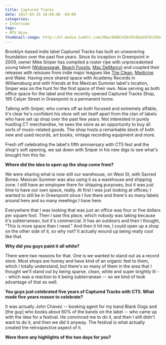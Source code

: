 ```yaml
---
title: Captured Tracks
date: 2017-03-16 16:04:00 -04:00
categories:
- Interview
tags:
- MTV Hive
thumbnail-image: http://67.media.tumblr.com/d8ac96867e5b78166a597dcd36eb5422/tumblr_nfpqi8YWB11u064vvo1_500.jpg
---
```


Brooklyn-based indie label Captured Tracks has built an unwavering foundation over the past five years. Since its inception in Greenpoint in 2009, owner Mike Sniper has compiled a roster ripe with unprecedented young talent ([Widowspeak](http://www.mtv.com/artists/widowspeak/), [Beach Fossils](http://www.mtv.com/artists/beach-fossils/), [Mac DeMarco](http://www.mtv.com/artists/mac-demarco/)) and coupled their releases with reissues from indie major leagues like [The Clean](http://www.mtv.com/artists/the-clean-1/), [Medicine](http://www.mtv.com/artists/medicine/) and Wake. Having once shared space with Academy Records in Williamsburg and with friends at the Mexican Summer label's location, Sniper was on the hunt for the first space of their own. Now serving as both office space for the label and the recently opened Captured Tracks Shop, 195 Calyer Street in Greenpoint is a permanent home.

Talking with Sniper, who comes off as both focused and extremely affable, it's clear he's confident his store will set itself apart from the clan of labels who have set up shop over the past few years. Not interested in purely hustling CT merchandise, he sees the store as an opportunity to buy all sorts of music-related goods. The shop hosts a remarkable stock of both new and used records, art books, vintage recording equipment and more.

Fresh off celebrating the label's fifth anniversary with CT5 fest and the shop's soft opening, we sat down with Sniper in his new digs to see what's brought him this far.

**Where did the idea to open up the shop come from?**

We were sharing what is now still our warehouse, on West St, with Sacred Bones. Mexican Summer was also using it as a warehouse and shipping zone. I still have an employee there for shipping purposes, but it was just time to have our own space, really. At first I was just looking at offices; I wanted to still be in Greenpoint since I live there and there's so many labels around here and so many meetings I have here.

Everywhere that I was looking that was just an office was four or five dollars per square foot. Then I saw this place, which nobody was taking because it's subterranean, but it's commercial. It has an outdoors and then I thought, "This is more space than I need." And then it hit me, I could open up a shop on the other side of it, so why not? It actually wound up being really cool like that.

**Why did you guys paint it all white?**

There were two reasons for that. One is we wanted to stand out as a record store. Most shops are homey and have kind of an organic feel to them, which I totally understand, but there's so many of them in the area that I thought we'll stand out by being sparse, clean, white and super brightly lit -- which was a reaction to it being subterranean -- so we kind of took advantage of that as well.

**You guys just celebrated five years of Captured Tracks with CT5. What made five years reason to celebrate?**

It was actually John Chavez -- booking agent for my band Blank Dogs and \[the guy\] who books about 60% of the bands on the label -- who came up with the idea for a festival. He convinced me to do it, and then I still didn't want to do it, and then we did it anyway. The festival is what actually created the retrospective aspect of it.

**Were there any highlights of the two days for you?**